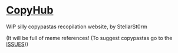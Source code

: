 # [CopyHub](https://stellarst0rm.github.io/copyhub)

WIP silly copypastas recopilation website, by StellarSt0rm

(It will be full of meme references! (To suggest copypastas go to the [ISSUES](https://github.com/StellarSt0rm/copyhub/issues/new?assignees=&labels=add-pasta%2C+suggestion&projects=&template=suggest-new-copypasta-.md&title=Copypasta+Suggestion)))

